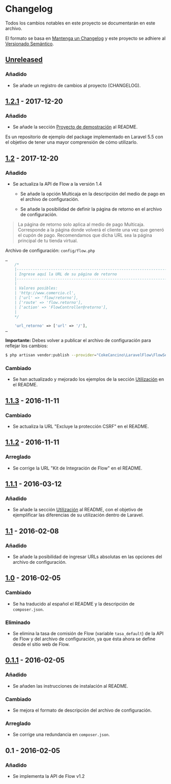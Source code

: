 # Changelog
Todos los cambios notables en este proyecto se documentarán en este archivo.

El formato se basa en [Mantenga un Changelog](http://keepachangelog.com/es-ES/1.0.0/)
y este proyecto se adhiere al [Versionado Semántico](https://semver.org/lang/es/).

## [Unreleased]
### Añadido
- Se añade un registro de cambios al proyecto (CHANGELOG).

## [1.2.1] - 2017-12-20
### Añadido
- Se añade la sección
[Proyecto de demostración](https://github.com/cokecancino/laravel-flow#proyecto-de-demostraci%C3%B3n)
al README.

Es un repositorio de ejemplo del package implementado en Laravel 5.5
con el objetivo de tener una mayor comprensión de cómo utilizarlo.

## [1.2] - 2017-12-20
### Añadido
- Se actualiza la API de Flow a la versión 1.4

  - Se añade la opción Multicaja en la descripción del medio de pago
en el archivo de configuración.

  - Se añade la posibilidad de definir la página de retorno en el
archivo de configuración.

> La página de retorno solo aplica al medio de pago Multicaja.
Corresponde a la página donde volverá el cliente una vez que generó
el cupón de pago. Recomendamos que dicha URL sea la página principal
de tu tienda virtual.

Archivo de configuración: `config/flow.php`

```php
…
    /*
    |--------------------------------------------------------------------------
    | Ingrese aquí la URL de su página de retorno
    |--------------------------------------------------------------------------
    |
    | Valores posibles:
    | 'http://www.comercio.cl',
    | ['url' => 'flow/retorno'],
    | ['route' => 'flow.retorno'],
    | ['action' => 'FlowController@retorno'],
    |
    */

    'url_retorno' => ['url' => '/'],
…
```

**Importante:** Debes volver a publicar el archivo de configuración
para reflejar los cambios:
```sh
$ php artisan vendor:publish --provider="CokeCancino\LaravelFlow\FlowServiceProvider" --force
```

### Cambiado
- Se han actualizado y mejorado los ejemplos de la sección
[Utilización](https://github.com/cokecancino/laravel-flow#utilizaci%C3%B3n)
en el README.

## [1.1.3] - 2016-11-11
### Cambiado
- Se actualiza la URL "Excluye la protección CSRF" en el README.

## [1.1.2] - 2016-11-11
### Arreglado
- Se corrige la URL "Kit de Integración de Flow" en el README.

## [1.1.1] - 2016-03-12
### Añadido
- Se añade la sección
[Utilización](https://github.com/cokecancino/laravel-flow#utilizaci%C3%B3n)
al README, con el objetivo de ejemplificar las diferencias de su
utilización dentro de Laravel.

## [1.1] - 2016-02-08
### Añadido
- Se añade la posibilidad de ingresar URLs absolutas en las opciones
del archivo de configuración.

## [1.0] - 2016-02-05
### Cambiado
- Se ha traducido al español el README y la descripción de `composer.json`.

### Eliminado
- Se elimina la tasa de comisión de Flow (variable `tasa_default`) de
la API de Flow y del archivo de configuración, ya que ésta ahora se
define desde el sitio web de Flow.

## [0.1.1] - 2016-02-05
### Añadido
- Se añaden las instrucciones de instalación al README.

### Cambiado
- Se mejora el formato de descripción del archivo de configuración.

### Arreglado
- Se corrige una redundancia en `composer.json`.

## 0.1 - 2016-02-05
### Añadido
- Se implementa la API de Flow v1.2

[Unreleased]: https://github.com/cokecancino/laravel-flow/compare/1.2.1...HEAD
[1.2.1]: https://github.com/cokecancino/laravel-flow/compare/1.2...1.2.1
[1.2]: https://github.com/cokecancino/laravel-flow/compare/1.1.3...1.2
[1.1.3]: https://github.com/cokecancino/laravel-flow/compare/1.1.2...1.1.3
[1.1.2]: https://github.com/cokecancino/laravel-flow/compare/1.1.1...1.1.2
[1.1.1]: https://github.com/cokecancino/laravel-flow/compare/1.1...1.1.1
[1.1]: https://github.com/cokecancino/laravel-flow/compare/1.0...1.1
[1.0]: https://github.com/cokecancino/laravel-flow/compare/0.1.1...1.0
[0.1.1]: https://github.com/cokecancino/laravel-flow/compare/0.1...0.1.1

